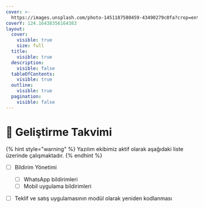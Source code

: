 ```yaml
---
cover: >-
  https://images.unsplash.com/photo-1451187580459-43490279c0fa?crop=entropy&cs=srgb&fm=jpg&ixid=M3wxOTcwMjR8MHwxfHNlYXJjaHw2fHxuYXNhJTIwd29ybGR8ZW58MHx8fHwxNzEyNTgzMzkxfDA&ixlib=rb-4.0.3&q=85
coverY: 124.16438356164383
layout:
  cover:
    visible: true
    size: full
  title:
    visible: true
  description:
    visible: false
  tableOfContents:
    visible: true
  outline:
    visible: true
  pagination:
    visible: false
---
```


# 🦉 Geliştirme Takvimi

{% hint style="warning" %}
Yazılım ekibimiz aktif olarak aşağıdaki liste üzerinde çalışmaktadır.
{% endhint %}



* [ ] Bildirim Yönetimi
  * [ ] WhatsApp bildirimleri
  * [ ] Mobil uygulama bildirimleri
* [ ] Teklif ve satış uygulamasının modül olarak yeniden kodlanması






